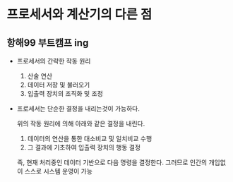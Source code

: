 # 프로세서와 계산기의 다른 점
## 항해99 부트캠프 ing


* 프로세서의 간략한 작동 원리

  1. 산술 연산
  2. 데이터 저장 및 불러오기
  3. 입출력 장치의 조직화 및 조정

* 프로세서는 단순한 결정을 내리는것이 가능하다.

  위의 작동 원리에 의해 아래와 같은 결정을 내린다.
  1. 데이터의 연산을 통한 대소비교 및 일치비교 수행
  2. 그 결과에 기초하여 입출력 장치의 행동 결정

  즉, 현재 처리중인 데이터 기반으로 다음 명령을 결정한다.
  그러므로 인간의 개입없이 스스로 시스템 운영이 가능
